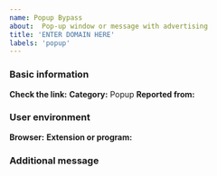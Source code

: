 ```yaml
---
name: Popup Bypass
about:  Pop-up window or message with advertising
title: 'ENTER DOMAIN HERE'
labels: 'popup'
---
```


<!-- Please read this https://github.com/bogachenko/fuckfuckadblock/wiki/Support-policy#report before posting your report. -->
### Basic information

**Check the link:** <!-- Next to this phrase, include the link you want to test. -->
**Category:** Popup
**Reported from:** <!-- In which country is your IP address? -->

### User environment

**Browser:** <!-- Write here the name of the browser and its version. -->
**Extension or program:** <!-- Only uBlock Origin or Adguard. -->

### Additional message

<!-- Write only useful information here, if it is not there, delete this field. -->